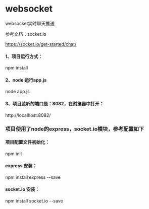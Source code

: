 # websocket
websocket实时聊天推送


参考文档：socket.io

https://socket.io/get-started/chat/

#### 1、项目运行方式：

npm install

#### 2、node 运行app.js

node app.js

#### 3、项目监听的端口是：8082，在浏览器中打开：

http://localhost:8082/

### 项目使用了node的express，socket.io模块，参考配置如下

#### 项目配置文件初始化：

npm init 

#### express 安装： 

npm install express --save

#### socket.io 安装：

npm install socket.io --save


